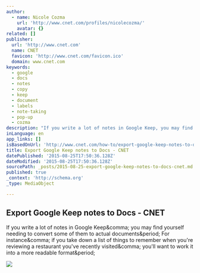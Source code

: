 ```yaml
---
author:
  - name: Nicole Cozma
    url: 'http://www.cnet.com/profiles/nicolecozma/'
    avatar: {}
related: []
publisher:
  url: 'http://www.cnet.com'
  name: CNET
  favicon: 'http://www.cnet.com/favicon.ico'
  domain: www.cnet.com
keywords:
  - google
  - docs
  - notes
  - copy
  - keep
  - document
  - labels
  - note-taking
  - pop-up
  - cozma
description: "If you write a lot of notes in Google Keep, you may find yourself needing to convert some of them to actual documents. For instance, if you take down a list of things to remember when you're reviewing a restaurant you've recently visited, you'll want to work it into a more readable format."
inLanguage: en
app_links: []
isBasedOnUrl: 'http://www.cnet.com/how-to/export-google-keep-notes-to-docs/'
title: Export Google Keep notes to Docs - CNET
datePublished: '2015-08-25T17:50:36.128Z'
dateModified: '2015-08-25T17:50:36.128Z'
sourcePath: _posts/2015-08-25-export-google-keep-notes-to-docs-cnet.md
published: true
_context: 'http://schema.org'
_type: MediaObject

---
```

<article style=""><h1>Export Google Keep notes to Docs - CNET</h1><p>If you write a lot of notes in Google Keep&amp;comma; you may find yourself needing to convert some of them to actual documents&amp;period; For instance&amp;comma; if you take down a list of things to remember when you're reviewing a restaurant you've recently visited&amp;comma; you'll want to work it into a more readable format&amp;period;</p><img src="http://cnet1.cbsistatic.com/hub/i/2015/03/25/8a6a1377-ad6c-4cb5-bd62-9f1124b6853b/87f600bffd86974a5c259ca2da047f08/googlekeep.jpg" /></article>